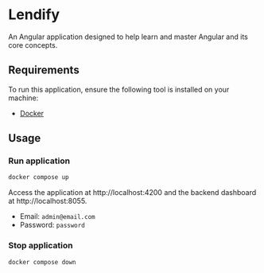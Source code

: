 # Lendify

An Angular application designed to help learn and master Angular and its core concepts.

## Requirements

To run this application, ensure the following tool is installed on your machine:

- [Docker](https://www.docker.com/)

## Usage

### Run application

```bash
docker compose up
```

Access the application at http://localhost:4200 and the backend dashboard at http://localhost:8055.

- Email: `admin@email.com`
- Password: `password`

### Stop application

```bash
docker compose down
```
